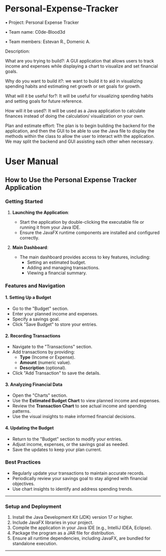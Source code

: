 # Personal-Expense-Tracker
•	Project: Personal Expense Tracker

•	Team name: C0de-Blood3d

•	Team members: Estevan R., Domenic A.

Description: 
  
  What are you trying to build?:
    A GUI application that allows users to track income and expenses while displaying a chart to visualize and set financial 		goals.

Why do you want to build it?:
    we want to build it to aid in visualizing spending habits and estimating net growth or set goals for growth.

What will it be useful for?:
    It will be useful for visualizing spending habits and setting goals for future reference.

How will it be used?:
    It will be used as a Java application to calculate finances instead of doing the calculation/ visualization on your own.

Plan and estimate effort:
    The plan is to begin building the backend for the application, and then the GUI to be able to use the Java file to display the methods within the class to allow the user to interact with the application. We may split the backend and GUI assisting each other when necessary.


# **User Manual**

## **How to Use the Personal Expense Tracker Application**

### **Getting Started**
1. **Launching the Application**:
   - Start the application by double-clicking the executable file or running it from your Java IDE.
   - Ensure the JavaFX runtime components are installed and configured correctly.

2. **Main Dashboard**:
   - The main dashboard provides access to key features, including:
     - Setting an estimated budget.
     - Adding and managing transactions.
     - Viewing a financial summary.

### **Features and Navigation**

#### **1. Setting Up a Budget**
   - Go to the "Budget" section.
   - Enter your planned income and expenses.
   - Specify a savings goal.
   - Click "Save Budget" to store your entries.

#### **2. Recording Transactions**
   - Navigate to the "Transactions" section.
   - Add transactions by providing:
     - **Type** (Income or Expense).
     - **Amount** (numeric value).
     - **Description** (optional).
   - Click "Add Transaction" to save the details.

#### **3. Analyzing Financial Data**
   - Open the "Charts" section.
   - Use the **Estimated Budget Chart** to view planned income and expenses.
   - Review the **Transaction Chart** to see actual income and spending patterns.
   - Use the visual insights to make informed financial decisions.

#### **4. Updating the Budget**
   - Return to the "Budget" section to modify your entries.
   - Adjust income, expenses, or the savings goal as needed.
   - Save the updates to keep your plan current.

### **Best Practices**
- Regularly update your transactions to maintain accurate records.
- Periodically review your savings goal to stay aligned with financial objectives.
- Use chart insights to identify and address spending trends.

---

### **Setup and Deployment**
1. Install the Java Development Kit (JDK) version 17 or higher.
2. Include JavaFX libraries in your project.
3. Compile the application in your Java IDE (e.g., IntelliJ IDEA, Eclipse).
4. Package the program as a JAR file for distribution.
5. Ensure all runtime dependencies, including JavaFX, are bundled for standalone execution.

---

